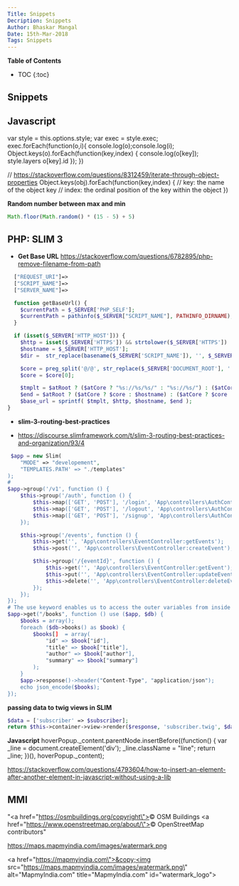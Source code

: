 ```yaml
---
Title: Snippets
Decription: Snippets
Author: Bhaskar Mangal
Date: 15th-Mar-2018
Tags: Snippets
---
```


**Table of Contents**
* TOC
{:toc}


## Snippets

## Javascript
var style = this.options.style;
var exec = style.exec;
exec.forEach(function(o,i){
	console.log(o);console.log(i);
	Object.keys(o).forEach(function(key,index) {
		console.log(o[key]);
		style.layers
		o[key].id
	});
})

// https://stackoverflow.com/questions/8312459/iterate-through-object-properties
Object.keys(obj).forEach(function(key,index) {
  // key: the name of the object key
  // index: the ordinal position of the key within the object
})

**Random number between max and min**
```javascript
Math.floor(Math.random() * (15 - 5) + 5)
```

## PHP: SLIM 3
* **Get Base URL**
https://stackoverflow.com/questions/6782895/php-remove-filename-from-path
```php
  ["REQUEST_URI"]=>
  ["SCRIPT_NAME"]=>
  ["SERVER_NAME"]=>

  function getBaseUrl() {
  	$currentPath = $_SERVER['PHP_SELF'];
  	$currentPath = pathinfo($_SERVER["SCRIPT_NAME"], PATHINFO_DIRNAME);
  }

  if (isset($_SERVER['HTTP_HOST'])) {
    $http = isset($_SERVER['HTTPS']) && strtolower($_SERVER['HTTPS']) !== 'off' ? 'https' : 'http';
    $hostname = $_SERVER['HTTP_HOST'];
    $dir =  str_replace(basename($_SERVER['SCRIPT_NAME']), '', $_SERVER['SCRIPT_NAME']);

    $core = preg_split('@/@', str_replace($_SERVER['DOCUMENT_ROOT'], '', realpath(dirname(__FILE__))), NULL, PREG_SPLIT_NO_EMPTY);
    $core = $core[0];

    $tmplt = $atRoot ? ($atCore ? "%s://%s/%s/" : "%s://%s/") : ($atCore ? "%s://%s/%s/" : "%s://%s%s");
    $end = $atRoot ? ($atCore ? $core : $hostname) : ($atCore ? $core : $dir);
    $base_url = sprintf( $tmplt, $http, $hostname, $end );
}
```

* **slim-3-routing-best-practices**
- https://discourse.slimframework.com/t/slim-3-routing-best-practices-and-organization/93/4
```php
 $app = new Slim(
    "MODE" => "developement",
    "TEMPLATES.PATH' => "./templates"
);
#
$app->group('/v1', function () {
    $this->group('/auth', function () {
        $this->map(['GET', 'POST'], '/login', 'App\controllers\AuthController:login');
        $this->map(['GET', 'POST'], '/logout', 'App\controllers\AuthController:logout');
        $this->map(['GET', 'POST'], '/signup', 'App\controllers\AuthController:signup');
    });

    $this->group('/events', function () {
        $this->get('', 'App\controllers\EventController:getEvents');
        $this->post('', 'App\controllers\EventController:createEvent');

        $this->group('/{eventId}', function () {
            $this->get('', 'App\controllers\EventController:getEvent');
            $this->put('', 'App\controllers\EventController:updateEvent');
            $this->delete('', 'App\controllers\EventController:deleteEvent');            
        });
    });
});
# The use keyword enables us to access the outer variables from inside the scope of the anonymous function.
$app->get("/books", function () use ($app, $db) {
    $books = array();
    foreach ($db->books() as $book) {
        $books[]  = array(
            "id" => $book["id"],
            "title" => $book["title"],
            "author" => $book["author"],
            "summary" => $book["summary"]
        );
    }
    $app->response()->header("Content-Type", "application/json");
    echo json_encode($books);
});
```

**passing data to twig views in SLIM**
```php
$data = ['subscriber' => $subscriber];
return $this->container->view->render($response, 'subscriber.twig', $data);
```

**Javascript**
hoverPopup._content.parentNode.insertBefore((function() {
      var _line = document.createElement('div');
      _line.className = "line"; 
      return _line;
    })(), hoverPopup._content);


https://stackoverflow.com/questions/4793604/how-to-insert-an-element-after-another-element-in-javascript-without-using-a-lib

## MMI
"<a href=\"https://osmbuildings.org/copyright\">&copy; OSM Buildings</a>
<a href=\"https://www.openstreetmap.org/about/\">&copy; OpenStreetMap contributors</a>"


https://maps.mapmyindia.com/images/watermark.png

<a href=\"https://mapmyindia.com\">&copy;<img src=\"https://maps.mapmyindia.com/images/watermark.png\" alt=\"MapmyIndia.com\" title=\"MapmyIndia.com\" id=\"watermark_logo\"></a>